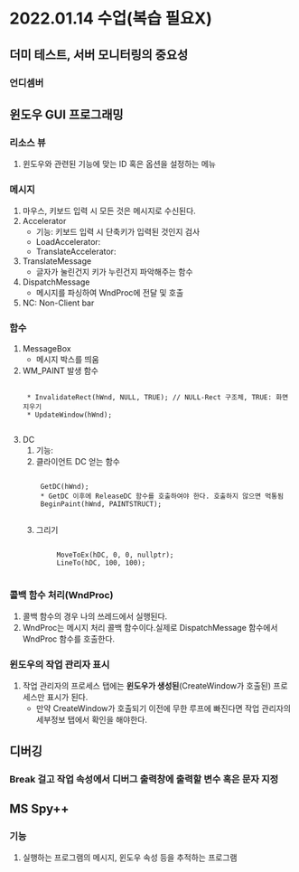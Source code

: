 # 2022.01.14 수업(복습 필요X)
## 더미 테스트, 서버 모니터링의 중요성
### 언디셈버

## 윈도우 GUI 프로그래밍
### 리소스 뷰
1. 윈도우와 관련된 기능에 맞는 ID 혹은 옵션을 설정하는 메뉴

### 메시지
1. 마우스, 키보드 입력 시 모든 것은 메시지로 수신된다.
3. Accelerator
    * 기능: 키보드 입력 시 단축키가 입력된 것인지 검사
    * LoadAccelerator: 
    * TranslateAccelerator: 
4. TranslateMessage
    * 글자가 눌린건지 키가 누린건지 파악해주는 함수
5. DispatchMessage
    * 메시지를 파싱하여 WndProc에 전달 및 호출
6. NC: Non-Client bar

### 함수
1. MessageBox
    * 메시지 박스를 띄움
2. WM_PAINT 발생 함수
    <pre><code>
    * InvalidateRect(hWnd, NULL, TRUE); // NULL-Rect 구조체, TRUE: 화면 지우기
    * UpdateWindow(hWnd);
    </code></pre>
3. DC
    1) 기능:
    2) 클라이언트 DC 얻는 함수
        <pre><code>
        GetDC(hWnd);
        * GetDC 이후에 ReleaseDC 함수를 호출하여야 한다. 호출하지 않으면 먹통됨
        BeginPaint(hWnd, PAINTSTRUCT);
        </code></pre>
    3) 그리기
        <pre><code>
            MoveToEx(hDC, 0, 0, nullptr);
            LineTo(hDC, 100, 100);        
        </code></pre>

### 콜백 함수 처리(WndProc)
1. 콜백 함수의 경우 나의 쓰레드에서 실행된다.
2. WndProc는 메시지 처리 콜백 함수이다.실제로 DispatchMessage 함수에서 WndProc 함수를 호출한다.
 
### 윈도우의 작업 관리자 표시
1. 작업 관리자의 프로세스 탭에는 **윈도우가 생성된**(CreateWindow가 호출된) 프로세스만 표시가 된다.
    * 만약 CreateWindow가 호출되기 이전에 무한 루프에 빠진다면 작업 관리자의 세부정보 탭에서 확인을 해야한다.

## 디버깅
### Break 걸고 작업 속성에서 디버그 출력창에 출력할 변수 혹은 문자 지정

## MS Spy++
### 기능
1. 실행하는 프로그램의 메시지, 윈도우 속성 등을 추적하는 프로그램
